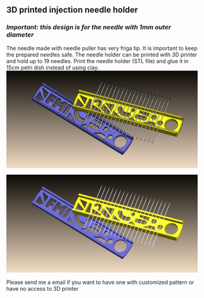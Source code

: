 ## 3D printed injection needle holder
### *Important: this design is for the needle with 1mm outer diameter*
The needle made with needle puller has very friga tip. It is important to keep the prepared needles safe. 
The needle holder can be printed with 3D printer and hold up to 19 needles.
Print the needle holder (STL file) and glue it in 15cm petri dish instead of using clay.
<img src="https://github.com/yanwuguo/injection_needle_holder/blob/master/needle_holder_assem2.JPG" width="650">


<img src="https://github.com/yanwuguo/injection_needle_holder/blob/master/needle_holder_assem.JPG" width="650">

Please send me a email if you want to have one with customized pattern or have no access to 3D printer 


